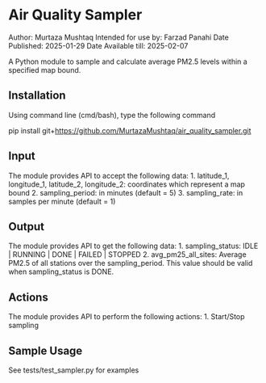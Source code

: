 # Air Quality Sampler

Author: Murtaza Mushtaq
Intended for use by: Farzad Panahi
Date Published: 2025-01-29
Date Available till: 2025-02-07

A Python module to sample and calculate average PM2.5 levels within a specified map bound.

## Installation

Using command line (cmd/bash), type the following command

pip install git+https://github.com/MurtazaMushtaq/air_quality_sampler.git

## Input

The module provides API to accept the following data:
    1. latitude_1, longitude_1, latitude_2, longitude_2: coordinates which represent a map bound
    2. sampling_period: in minutes (default = 5)
    3. sampling_rate: in samples per minute (default = 1)

## Output

The module provides API to get the following data:
    1. sampling_status: IDLE | RUNNING | DONE | FAILED | STOPPED
    2. avg_pm25_all_sites: Average PM2.5 of all stations over the sampling_period. This value should be valid when sampling_status is DONE.

## Actions

The module provides API to perform the following actions:
    1. Start/Stop sampling

## Sample Usage

See tests/test_sampler.py for examples
